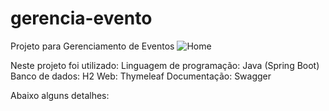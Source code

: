 # gerencia-evento
Projeto para Gerenciamento de Eventos
![Home](https://user-images.githubusercontent.com/48229223/109369210-5c035e80-787a-11eb-8c59-33dd08ce3ec0.png)

Neste projeto foi utilizado:
Linguagem de programação: Java (Spring Boot)
Banco de dados: H2
Web: Thymeleaf
Documentação: Swagger

Abaixo alguns detalhes:
